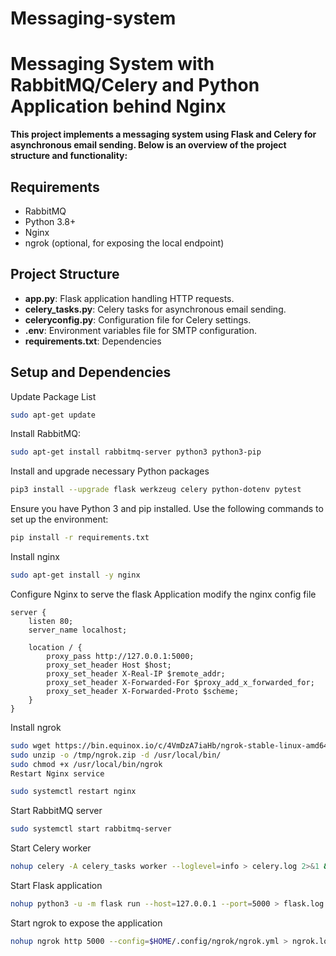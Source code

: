 # Messaging-system

# Messaging System with RabbitMQ/Celery and Python Application behind Nginx
**This project implements a messaging system using Flask and Celery for asynchronous email sending. Below is an overview of the project structure and functionality:**

## Requirements
- RabbitMQ
- Python 3.8+
- Nginx
- ngrok (optional, for exposing the local endpoint)


## Project Structure

- **app.py**: Flask application handling HTTP requests.
- **celery_tasks.py**: Celery tasks for asynchronous email sending.
- **celeryconfig.py**: Configuration file for Celery settings.
- **.env**: Environment variables file for SMTP configuration.
- **requirements.txt**: Dependencies


## Setup and Dependencies

Update Package List
```sh
sudo apt-get update
```

Install RabbitMQ:
```sh
sudo apt-get install rabbitmq-server python3 python3-pip
```

Install and upgrade necessary Python packages
```sh
pip3 install --upgrade flask werkzeug celery python-dotenv pytest
```

Ensure you have Python 3 and pip installed. Use the following commands to set up the environment:
```bash
pip install -r requirements.txt
```

Install nginx
```sh
sudo apt-get install -y nginx
```

Configure Nginx to serve the flask Application
modify the nginx config file
```
server {
    listen 80;
    server_name localhost;

    location / {
        proxy_pass http://127.0.0.1:5000;
        proxy_set_header Host $host;
        proxy_set_header X-Real-IP $remote_addr;
        proxy_set_header X-Forwarded-For $proxy_add_x_forwarded_for;
        proxy_set_header X-Forwarded-Proto $scheme;
    }
}
```

Install ngrok
```sh
sudo wget https://bin.equinox.io/c/4VmDzA7iaHb/ngrok-stable-linux-amd64.zip -O /tmp/ngrok.zip
sudo unzip -o /tmp/ngrok.zip -d /usr/local/bin/
sudo chmod +x /usr/local/bin/ngrok
Restart Nginx service
```

```sh
sudo systemctl restart nginx
```

Start RabbitMQ server
```sh
sudo systemctl start rabbitmq-server
```

Start Celery worker
```sh
nohup celery -A celery_tasks worker --loglevel=info > celery.log 2>&1 &
```

Start Flask application
```sh
nohup python3 -u -m flask run --host=127.0.0.1 --port=5000 > flask.log 2>&1 &
```

Start ngrok to expose the application
```sh
nohup ngrok http 5000 --config=$HOME/.config/ngrok/ngrok.yml > ngrok.log 2>&1 &
```